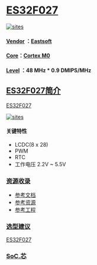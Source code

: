 ﻿# [ES32F027](https://github.com/SoCXin/ES32F027)

[![sites](http://182.61.61.133/link/resources/SoC.png)](http://www.SoC.Xin)

#### [Vendor](https://github.com/SoCXin/Vendor) ：[Eastsoft](http://www.essemi.com/)
#### [Core](https://github.com/SoCXin/Cortex)：[Cortex M0](https://github.com/SoCXin/CM0)
#### [Level](https://github.com/SoCXin/Level) ：48 MHz * 0.9 DMIPS/MHz

## [ES32F027简介](https://github.com/SoCXin/ES32F027/wiki)

[ES32F027](https://github.com/SoCXin/ES32F027)

[![sites](docs/ES32F027.png)](http://www.essemi.com/product/15.html)

#### 关键特性

* LCDC(8 x 28)
* PWM
* RTC
* 工作电压 2.2V ~ 5.5V


### [资源收录](https://github.com/SoCXin/ES32F027)

* [参考文档](docs/)
* [参考资源](src/)
* [参考工程](project/)

### [选型建议](https://github.com/SoCXin)

[ES32F027](https://github.com/SoCXin/ES32F027)

###  [SoC.芯](http://www.SoC.Xin)
